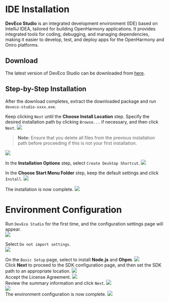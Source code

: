 # IDE Installation  
**DevEco Studio** is an integrated development environment (IDE) based on IntelliJ IDEA, tailored for building OpenHarmony applications. It provides integrated tools for coding, debugging, and managing dependencies, making it easier to develop, test, and deploy apps for the OpenHarmony and Oniro platforms.

## Download
The latest version of DevEco Studio can be downloaded from [here](https://developer.huawei.com/consumer/en/download/).

## Step-by-Step Installation
After the download completes, extract the downloaded package and run `deveco-studio-xxxx.exe`. 

Keep clicking `Next` until the **Choose Install Location** step. 
Specify the desired installation path by clicking `Browse...` if necessary, and then click `Next`.
<img src='../images/image3.png'>  

>**Note:**
Ensure that you delete all files from the previous installation path before proceeding if this is not your first installation.
<img src='../images/image2.png'>  

In the **Installation Options** step, select `Create Desktop Shortcut`.
<img src='../images/image4.png'>  

In the **Choose Start Menu Folder** step, keep the default settings and click `Install`.
<img src='../images/image5.png'>  

The installation is now complete.
<img src='../images/image6.png'>  

# Environment Configuration  
Run `DevEco Studio` for the first time, and the configuration settings page will appear.  
<img src='../images/image7.png'>  

Select `Do not import settings`.  
<img src='../images/image8.png'>  

On the `Basic Setup` page, select to install **Node.js** and **Ohpm**.
<img src='../images/image9.png'>  
Click **Next** to proceed to the SDK configuration page, and then set the SDK path to an appropriate location.
<img src='../images/image10.png'>  
Accept the License Agreement.
<img src='../images/image11.png'>  
Review the summary information and click `Next`.
<img src='../images/image12.png'>  
<img src='../images/image13.png'>  
The environment configuration is now complete.
<img src='../images/image14.png'>  
